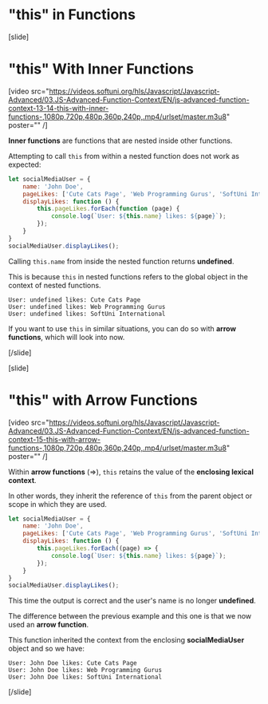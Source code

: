 # "this" in Functions
[slide]
# "this" With Inner Functions

[video src="https://videos.softuni.org/hls/Javascript/Javascript-Advanced/03.JS-Advanced-Function-Context/EN/js-advanced-function-context-13-14-this-with-inner-functions-,1080p,720p,480p,360p,240p,.mp4/urlset/master.m3u8" poster="" /]

**Inner functions** are functions that are nested inside other functions. 

Attempting to call `this` from within a nested function does not work as expected:

```js live
let socialMediaUser = {
    name: 'John Doe',
    pageLikes: ['Cute Cats Page', 'Web Programming Gurus', 'SoftUni International'],
    displayLikes: function () {
        this.pageLikes.forEach(function (page) {
            console.log(`User: ${this.name} likes: ${page}`);
        });
    }
}
socialMediaUser.displayLikes();
```

Calling `this.name` from inside the nested function returns **undefined**. 

This is because `this` in nested functions refers to the global object in the context of nested functions.

```
User: undefined likes: Cute Cats Page
User: undefined likes: Web Programming Gurus
User: undefined likes: SoftUni International
```

If you want to use `this` in similar situations, you can do so with **arrow functions**, which will look into now.

[/slide]

[slide]
# "this" with Arrow Functions

[video src="https://videos.softuni.org/hls/Javascript/Javascript-Advanced/03.JS-Advanced-Function-Context/EN/js-advanced-function-context-15-this-with-arrow-functions-,1080p,720p,480p,360p,240p,.mp4/urlset/master.m3u8" poster="" /]

Within **arrow functions** (=>), `this` retains the value of the **enclosing lexical context**.

In other words, they inherit the reference of `this` from the parent object or scope in which they are used.

```js live
let socialMediaUser = {
    name: 'John Doe',
    pageLikes: ['Cute Cats Page', 'Web Programming Gurus', 'SoftUni International'],
    displayLikes: function () {
        this.pageLikes.forEach((page) => {
            console.log(`User: ${this.name} likes: ${page}`);
        });
    }
}
socialMediaUser.displayLikes();
```

This time the output is correct and the user's name is no longer **undefined**. 

The difference between the previous example and this one is that we now used an **arrow function**.

This function inherited the context from the enclosing **socialMediaUser** object and so we have:

```
User: John Doe likes: Cute Cats Page
User: John Doe likes: Web Programming Gurus
User: John Doe likes: SoftUni International
```

[/slide]